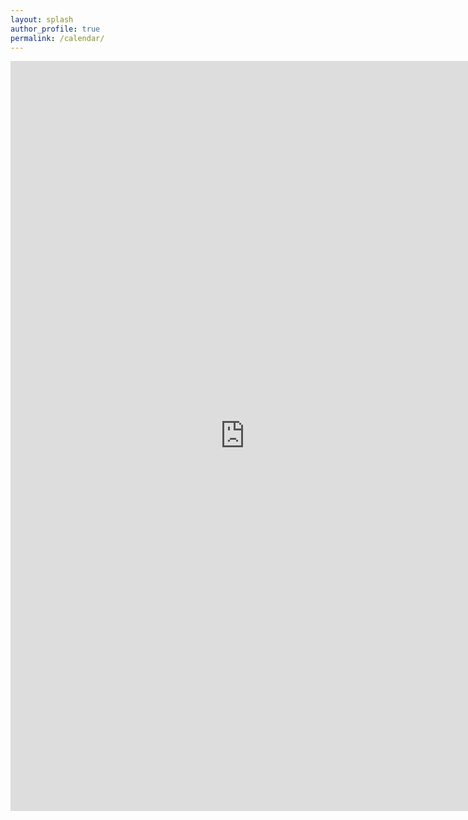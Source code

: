 ```yaml
---
layout: splash
author_profile: true
permalink: /calendar/
---
```


<iframe src="https://informatics.sydney.edu.au/services/training/#calendar" scrolling="no" frameborder="no" width="750" height="1200"></iframe>
